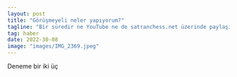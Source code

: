 ```yaml
---
layout: post
title: "Görüşmeyeli neler yapıyorum?"
tagline: "Bir süredir ne YouTube ne de satranchess.net üzerinde paylaşım yapabildim. Bunun nedeni bir süredir masa başında ter dökmemdi. Benim gibi bir satrançsever için özellikle turnuvasız geçen bir pandemi ardından taşlara dokunmanın heyecanını sizlerle paylaşmasam olmazdı."
tag: haber
date: 2022-30-08
image: "images/IMG_2369.jpeg"
---
```


 Deneme bir iki üç
